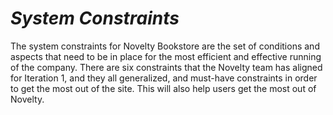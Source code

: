 # *System Constraints*

The system constraints for Novelty Bookstore are the set of conditions and aspects that need to be in place for the most efficient and effective running of the company. There are six constraints that the Novelty team has aligned for Iteration 1, and they all generalized, and must-have constraints in order to get the most out of the site. This will also help users get the most out of Novelty. 
